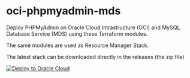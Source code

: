 # oci-phpmyadmin-mds

Deploy PHPMyAdmin on Oracle Cloud Intrastructure (OCI) and MySQL Database Service (MDS) using these Terraform modules.

The same modules are used as Resource Manager Stack.

The latest stack can be downloaded directly in the releases (the zip file)

[![Deploy to Oracle Cloud](https://oci-resourcemanager-plugin.plugins.oci.oraclecloud.com/latest/deploy-to-oracle-cloud.svg)](https://cloud.oracle.com/resourcemanager/stacks/create?zipUrl=https://github.com/ivanxma/oci-phpmyadmin-mds/releases/download/v1.4.0-/stack_phpmyadmin_mds.zip)
